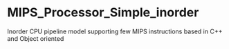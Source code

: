 # MIPS_Processor_Simple_inorder
 Inorder CPU pipeline model supporting few MIPS instructions based in C++ and Object oriented
